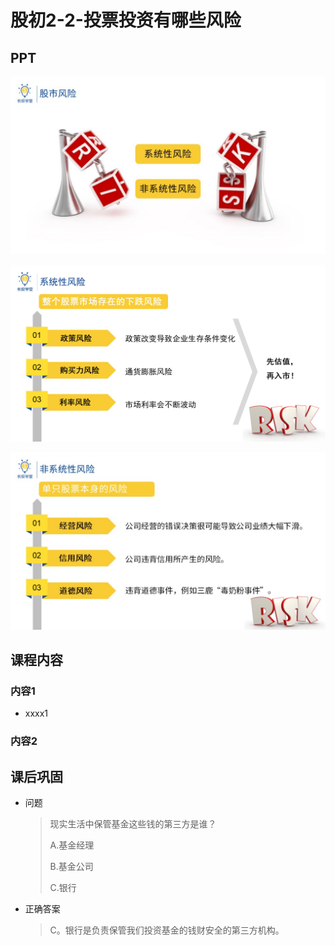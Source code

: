 # 股初2-2-投票投资有哪些风险

## PPT

![课程ppt](assets/2-2-1.jpeg)

![课程ppt](assets/2-2-2.jpeg)

![课程ppt](assets/2-2-3.jpeg)

## 课程内容

### 内容1

- xxxx1

  > 

### 内容2

## 课后巩固

- 问题

  > 现实生活中保管基金这些钱的第三方是谁？
  >
  > A.基金经理
  >
  > B.基金公司
  >
  > C.银行

- 正确答案

  > C。银行是负责保管我们投资基金的钱财安全的第三方机构。
